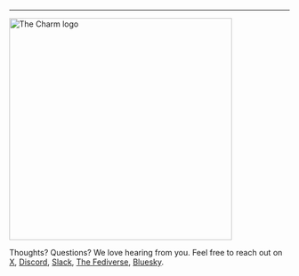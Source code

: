 ---

<a href="https://charm.land/"><img alt="The Charm logo" src="https://stuff.charm.sh/charm-banner-next.jpg" width="400"></a>

Thoughts? Questions? We love hearing from you. Feel free to reach out on [X](https://x.com/charmcli), [Discord](https://charm.land/discord), [Slack](https://charm.land/slack), [The Fediverse](https://mastodon.social/@charmcli), [Bluesky](https://bsky.app/profile/charm.land).
